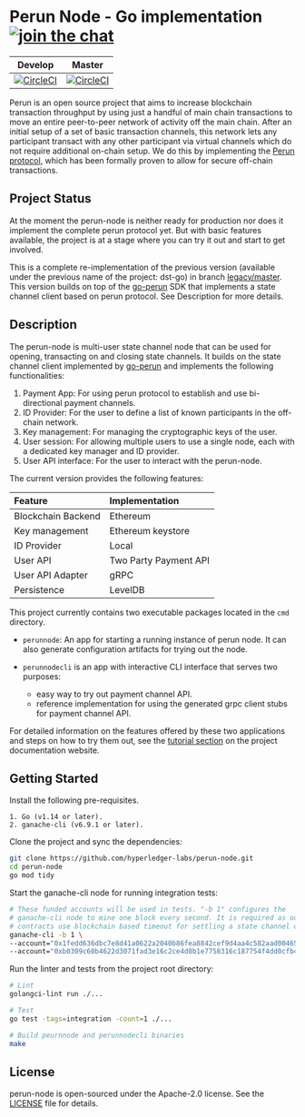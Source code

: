 # Perun Node - Go implementation [![join the chat][rocketchat-image]][rocketchat-url]

[rocketchat-url]: https://chat.hyperledger.org/channel/perun
[rocketchat-image]: https://open.rocket.chat/images/join-chat.svg

| Develop | Master |
| :----: | :-----: |
| [![CircleCI](https://circleci.com/gh/hyperledger-labs/perun-node/tree/develop.svg?style=shield)](https://circleci.com/gh/hyperledger-labs/perun-node/tree/develop) | [![CircleCI](https://circleci.com/gh/hyperledger-labs/perun-node/tree/master.svg?style=shield)](https://circleci.com/gh/hyperledger-labs/perun-node/tree/master) |

Perun is an open source project that aims to increase blockchain transaction
throughput by using just a handful of main chain transactions to move an entire
peer-to-peer network of activity off the main chain.  After an initial setup of
a set of basic transaction channels, this network lets any participant transact
with any other participant via virtual channels which do not require additional
on-chain setup.  We do this by implementing the 
[Perun protocol](https://perun.network/), which has been formally proven to
allow for secure off-chain transactions.


## Project Status

At the moment the perun-node is neither ready for production nor does it
implement the complete perun protocol yet. But with basic features available,
the project is at a stage where you can try it out and start to get involved.

This is a complete re-implementation of the previous version (available under
the previous name of the project: dst-go) in branch
[legacy/master](https://github.com/hyperledger-labs/perun-node/tree/legacy/master).
This version builds on top of the [go-perun](https://github.com/hyperledger-labs/go-perun) SDK that implements a state
channel client based on perun protocol. See Description for more details.

## Description

The perun-node is multi-user state channel node that can be used for opening,
transacting on and closing state channels. It builds on the state channel
client implemented by
[go-perun](https://github.com/hyperledger-labs/go-perun) and implements the
following functionalities:

1. Payment App: For using perun protocol to establish and use bi-directional
payment channels.
2. ID Provider: For the user to define a list of known participants in
the off-chain network.
3. Key management: For managing the cryptographic keys of the user.
4. User session: For allowing multiple users to use a single node, each with
a dedicated key manager and ID provider.
5. User API interface: For the user to interact with the perun-node.

The current version provides the following features:

|Feature | Implementation |
|:--|:--|
|Blockchain Backend|Ethereum|
|Key management|Ethereum keystore |
|ID Provider|Local |
|User API|Two Party Payment API |
|User API Adapter|gRPC |
|Persistence|LevelDB|

This project currently contains two executable packages located in the `cmd` directory.

- `perunnode`: An app for starting a running instance of perun node. It can
  also generate configuration artifacts for trying out the node.

- `perunnodecli` is an app with interactive CLI interface that serves two purposes:
    - easy way to try out payment channel API.
    - reference implementation for using the generated grpc client stubs for
      payment channel API.

For detailed information on the features offered by these two applications and
steps on how to try them out, see the
[tutorial section](https://labs.hyperledger.org/perun-doc/node/introduction.html#user-guide)
on the project documentation website.

## Getting Started

Install the following pre-requisites.

    1. Go (v1.14 or later).
    2. ganache-cli (v6.9.1 or later).

Clone the project and sync the dependencies:

```bash
git clone https://github.com/hyperledger-labs/perun-node.git
cd perun-node
go mod tidy
```

Start the ganache-cli node for running integration tests:

```bash
# These funded accounts will be used in tests. "-b 1" configures the
# ganache-cli node to mine one block every second. It is required as our
# contracts use blockchain based timeout for settling a state channel on-chain.
ganache-cli -b 1 \
--account="0x1fedd636dbc7e8d41a0622a2040b86fea8842cef9d4aa4c582aad00465b7acff,100000000000000000000" \
--account="0xb0309c60b4622d3071fad3e16c2ce4d0b1e7758316c187754f4dd0cfb44ceb33,100000000000000000000"
```

Run the linter and tests from the project root directory:

```bash
# Lint
golangci-lint run ./...

# Test
go test -tags=integration -count=1 ./...

# Build peurnnode and perunnodecli binaries
make
```


## License

perun-node is open-sourced under the Apache-2.0 license. See the
[LICENSE](LICENSE) file for details.
